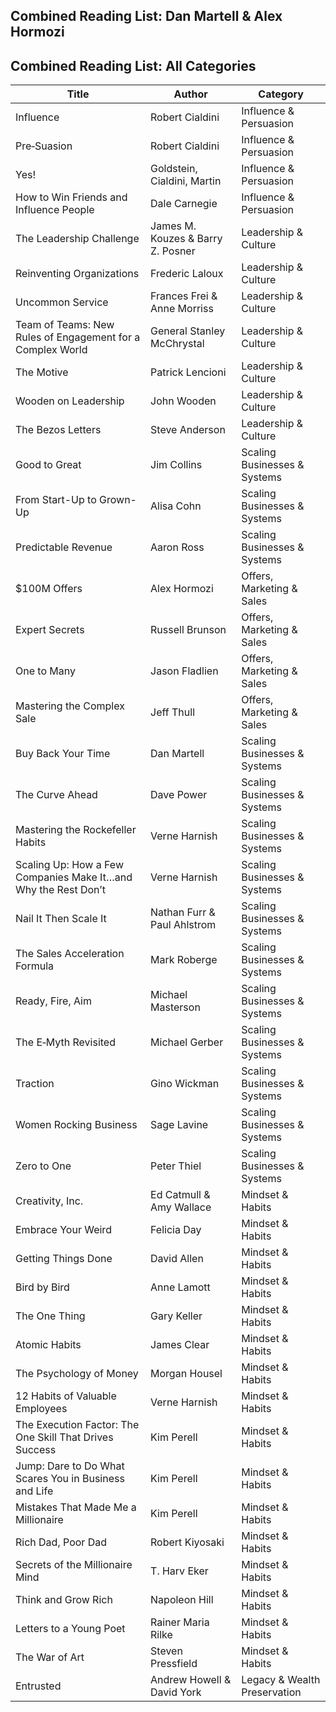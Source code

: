 ## Combined Reading List: Dan Martell & Alex Hormozi


## Combined Reading List: All Categories
| Title                                                                                  | Author                                 | Category                      |
|----------------------------------------------------------------------------------------|----------------------------------------|-------------------------------|
| Influence                                                                              | Robert Cialdini                        | Influence & Persuasion        |
| Pre‑Suasion                                                                            | Robert Cialdini                        | Influence & Persuasion        |
| Yes!                                                                                   | Goldstein, Cialdini, Martin            | Influence & Persuasion        |
| How to Win Friends and Influence People                                                | Dale Carnegie                          | Influence & Persuasion        |
| The Leadership Challenge                                                               | James M. Kouzes & Barry Z. Posner      | Leadership & Culture          |
| Reinventing Organizations                                                              | Frederic Laloux                        | Leadership & Culture          |
| Uncommon Service                                                                       | Frances Frei & Anne Morriss            | Leadership & Culture          |
| Team of Teams: New Rules of Engagement for a Complex World                             | General Stanley McChrystal             | Leadership & Culture          |
| The Motive                                                                             | Patrick Lencioni                       | Leadership & Culture          |
| Wooden on Leadership                                                                   | John Wooden                            | Leadership & Culture          |
| The Bezos Letters                                                                      | Steve Anderson                         | Leadership & Culture          |
| Good to Great                                                                          | Jim Collins                            | Scaling Businesses & Systems  |
| From Start-Up to Grown-Up                                                              | Alisa Cohn                              | Scaling Businesses & Systems  |
| Predictable Revenue                                                                    | Aaron Ross                             | Scaling Businesses & Systems  |
| $100M Offers                                                                           | Alex Hormozi                           | Offers, Marketing & Sales     |
| Expert Secrets                                                                         | Russell Brunson                        | Offers, Marketing & Sales     |
| One to Many                                                                            | Jason Fladlien                         | Offers, Marketing & Sales     |
| Mastering the Complex Sale                                                             | Jeff Thull                              | Offers, Marketing & Sales     |
| Buy Back Your Time                                                                     | Dan Martell                            | Scaling Businesses & Systems  |
| The Curve Ahead                                                                        | Dave Power                              | Scaling Businesses & Systems  |
| Mastering the Rockefeller Habits                                                       | Verne Harnish                           | Scaling Businesses & Systems  |
| Scaling Up: How a Few Companies Make It…and Why the Rest Don’t                         | Verne Harnish                           | Scaling Businesses & Systems  |
| Nail It Then Scale It                                                                  | Nathan Furr & Paul Ahlstrom             | Scaling Businesses & Systems  |
| The Sales Acceleration Formula                                                         | Mark Roberge                            | Scaling Businesses & Systems  |
| Ready, Fire, Aim                                                                       | Michael Masterson                      | Scaling Businesses & Systems  |
| The E‑Myth Revisited                                                                   | Michael Gerber                         | Scaling Businesses & Systems  |
| Traction                                                                               | Gino Wickman                           | Scaling Businesses & Systems  |
| Women Rocking Business                                                                 | Sage Lavine                             | Scaling Businesses & Systems  |
| Zero to One                                                                            | Peter Thiel                            | Scaling Businesses & Systems  |
| Creativity, Inc.                                                                       | Ed Catmull & Amy Wallace                | Mindset & Habits              |
| Embrace Your Weird                                                                     | Felicia Day                             | Mindset & Habits              |
| Getting Things Done                                                                    | David Allen                            | Mindset & Habits              |
| Bird by Bird                                                                           | Anne Lamott                             | Mindset & Habits              |
| The One Thing                                                                          | Gary Keller                            | Mindset & Habits              |
| Atomic Habits                                                                          | James Clear                            | Mindset & Habits              |
| The Psychology of Money                                                                | Morgan Housel                          | Mindset & Habits              |
| 12 Habits of Valuable Employees                                                        | Verne Harnish                           | Mindset & Habits              |
| The Execution Factor: The One Skill That Drives Success                                | Kim Perell                              | Mindset & Habits              |
| Jump: Dare to Do What Scares You in Business and Life                                  | Kim Perell                              | Mindset & Habits              |
| Mistakes That Made Me a Millionaire                                                    | Kim Perell                              | Mindset & Habits              |
| Rich Dad, Poor Dad                                                                     | Robert Kiyosaki                        | Mindset & Habits              |
| Secrets of the Millionaire Mind                                                        | T. Harv Eker                           | Mindset & Habits              |
| Think and Grow Rich                                                                    | Napoleon Hill                          | Mindset & Habits              |
| Letters to a Young Poet                                                                | Rainer Maria Rilke                      | Mindset & Habits              |
| The War of Art                                                                         | Steven Pressfield                       | Mindset & Habits              |
| Entrusted                                                                              | Andrew Howell & David York              | Legacy & Wealth Preservation  |
